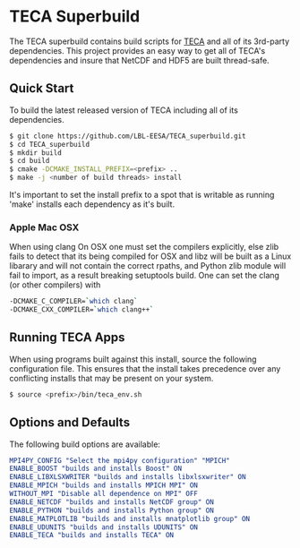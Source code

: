 # TECA Superbuild
The TECA superbuild contains build scripts for [TECA](https://github.com/LBL-EESA/TECA)
and all of its 3rd-party dependencies. This project provides an easy way to get all
of TECA's dependencies and insure that NetCDF and HDF5 are built thread-safe.

## Quick Start
To build the latest released version of TECA including all of its
dependencies.

```bash
$ git clone https://github.com/LBL-EESA/TECA_superbuild.git
$ cd TECA_superbuild
$ mkdir build
$ cd build
$ cmake -DCMAKE_INSTALL_PREFIX=<prefix> ..
$ make -j <number of build threads> install
```

It's important to set the install prefix to a spot that is
writable as running 'make' installs each dependency as it's
built.

### Apple Mac OSX
When using clang On OSX one must set the compilers explicitly,
else zlib fails to detect that its being compiled for OSX and
libz will be built as a Linux libarary and will not contain
the correct rpaths, and Python zlib module will fail to import,
as a result breaking setuptools build. One can set the clang
(or other compilers) with

```bash
-DCMAKE_C_COMPILER=`which clang`
-DCMAKE_CXX_COMPILER=`which clang++`
```
## Running TECA Apps
When using programs built against this install, source the following
configuration file. This ensures that the install takes precedence
over any conflicting installs that may be present on your system.

```bash
$ source <prefix>/bin/teca_env.sh
```

## Options and Defaults
The following build options are available:

```cmake
MPI4PY_CONFIG "Select the mpi4py configuration" "MPICH"
ENABLE_BOOST "builds and installs Boost" ON
ENABLE_LIBXLSXWRITER "builds and installs libxlsxwriter" ON
ENABLE_MPICH "builds and installs MPICH MPI" ON
WITHOUT_MPI "Disable all dependence on MPI" OFF
ENABLE_NETCDF "builds and installs NetCDF group" ON
ENABLE_PYTHON "builds and installs Python group" ON
ENABLE_MATPLOTLIB "builds and installs mnatplotlib group" ON
ENABLE_UDUNITS "builds and installs UDUNITS" ON
ENABLE_TECA "builds and installs TECA" ON
```
